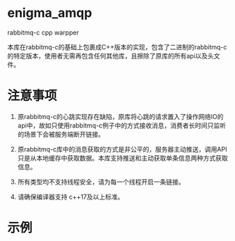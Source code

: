 # enigma_amqp
 rabbitmq-c cpp warpper
 
 本库在rabbitmq-c的基础上包裹成C++版本的实现，包含了二进制的rabbitmq-c的特定版本，使用者无需再包含任何其他库，且擦除了原库的所有api以及头文件。
 
# 注意事项
  1. 原rabbitmq-c的心跳实现存在缺陷，原库将心跳的请求置入了操作网络IO的api中，故如只使用rabbitmq-c例子中的方式接收消息，消费者长时间只监听的场景下会被服务端断开链接。
  
  2. 原rabbitmq-c库中的消息获取的方式是非公平的，服务器主动推送，调用API只是从本地缓存中获取数据。本库支持推送和主动获取单条信息两种方式获取信息。

  3. 所有类型均不支持线程安全，请为每一个线程开启一条链接。
  
  4. 请确保编译器支持 c++17及以上标准。
 
 # 示例
 ```

 ```
 
 

